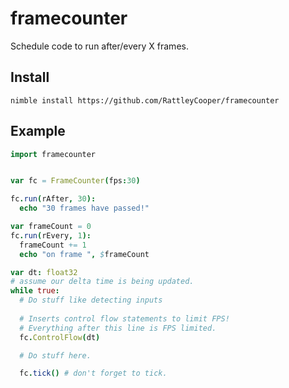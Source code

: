 # framecounter
 Schedule code to run after/every X frames.

## Install

`nimble install https://github.com/RattleyCooper/framecounter`

## Example

```nim
import framecounter


var fc = FrameCounter(fps:30)

fc.run(rAfter, 30):
  echo "30 frames have passed!"

var frameCount = 0
fc.run(rEvery, 1):
  frameCount += 1
  echo "on frame ", $frameCount

var dt: float32 
# assume our delta time is being updated.
while true:
  # Do stuff like detecting inputs
  
  # Inserts control flow statements to limit FPS!
  # Everything after this line is FPS limited.
  fc.ControlFlow(dt)

  # Do stuff here.

  fc.tick() # don't forget to tick.
```

